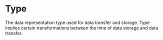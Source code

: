 # Type

The data representation type used for data transfer and storage. Type implies certain transformations between the time of data storage and data transfer.